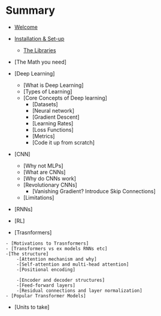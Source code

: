 # Summary
<!--- Intution Intution Intution -->
<!--- the WHYs whenever we can -->

<!-- Introduce fun challenges at the end of each section? -->
- [Welcome](./Welcome.md)
- [Installation & Set-up](./Installation%20&%20Set-up.md)
    - [The Libraries](./The$20Libraries)
- [The Math you need]  <!-- You don't need it for MDN but if you want to do xyz then .. -->
- [Deep Learning]
    - [What is Deep Learning]
    - [Types of Learning] <!-- Relevant exapmples -->
    - [Core Concepts of Deep learning]
        - [Datasets]  
        - [Neural network] 
        - [Gradient Descent]
        - [Learning Rates]
        - [Loss Functions] 
        - [Metrics]
        - [Code it up from scratch]

 
- [CNN]
    - [Why not MLPs]
    - [What are CNNs]
    - [Why do CNNs work]
    - [Revolutionary CNNs]
        - [Vanishing Gradient? Introduce Skip Connections]
    - [Limitations]

<!-- I say we leave this to the last -->
- [RNNs] 

- [RL]
- [Trasnformers]
<!--- (Build it using examples from the ground up in text and maybe images ? What problems does it alleviate that CNNs can't overcome) -->
<!--- Compare it to RNNs?-->
<!--  More sections to add here-->

    - [Motivations to Trasnformers]
    - [Transformers vs ex models RNNs etc]
    -[The structure]
        -[Attention mechanism and why]
        -[Self-attention and multi-head attention]
        -[Positional encoding]

        -[Encoder and decoder structures]
        -[Feed-forward layers]
        -[Residual connections and layer normalization]
    - [Popular Transformer Models]



- [Units to take]



